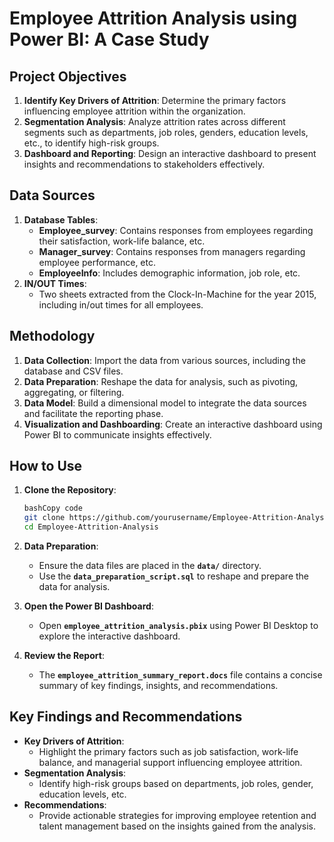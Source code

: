 # **Employee Attrition Analysis using Power BI: A Case Study**

## **Project Objectives**

1. **Identify Key Drivers of Attrition**: Determine the primary factors influencing employee attrition within the organization.
2. **Segmentation Analysis**: Analyze attrition rates across different segments such as departments, job roles, genders, education levels, etc., to identify high-risk groups.
3. **Dashboard and Reporting**: Design an interactive dashboard to present insights and recommendations to stakeholders effectively.

## **Data Sources**

1. **Database Tables**:
    - **Employee_survey**: Contains responses from employees regarding their satisfaction, work-life balance, etc.
    - **Manager_survey**: Contains responses from managers regarding employee performance, etc.
    - **EmployeeInfo**: Includes demographic information, job role, etc.
2. **IN/OUT Times**:
    - Two sheets extracted from the Clock-In-Machine for the year 2015, including in/out times for all employees.

## **Methodology**

1. **Data Collection**: Import the data from various sources, including the database and CSV files.
2. **Data Preparation**: Reshape the data for analysis, such as pivoting, aggregating, or filtering.
3. **Data Model**: Build a dimensional model to integrate the data sources and facilitate the reporting phase.
4. **Visualization and Dashboarding**: Create an interactive dashboard using Power BI to communicate insights effectively.


## **How to Use**

1. **Clone the Repository**:
    
    ```bash
    bashCopy code
    git clone https://github.com/yourusername/Employee-Attrition-Analysis.git
    cd Employee-Attrition-Analysis
    
    ```
    
2. **Data Preparation**:
    - Ensure the data files are placed in the **`data/`** directory.
    - Use the **`data_preparation_script.sql`** to reshape and prepare the data for analysis.
3. **Open the Power BI Dashboard**:
    - Open **`employee_attrition_analysis.pbix`** using Power BI Desktop to explore the interactive dashboard.
4. **Review the Report**:
    - The **`employee_attrition_summary_report.docs`** file contains a concise summary of key findings, insights, and recommendations.

## **Key Findings and Recommendations**

- **Key Drivers of Attrition**:
    - Highlight the primary factors such as job satisfaction, work-life balance, and managerial support influencing employee attrition.
- **Segmentation Analysis**:
    - Identify high-risk groups based on departments, job roles, gender, education levels, etc.
- **Recommendations**:
    - Provide actionable strategies for improving employee retention and talent management based on the insights gained from the analysis.
